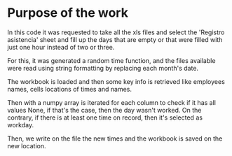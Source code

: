 # Purpose of the work

In this code it was requested to take all the xls files and select the 'Registro asistencia' sheet and fill up the days that are empty or that were filled with just one hour instead of two or three. 

For this, it was generated a random time function, and the files available were read using string formatting by replacing each month's date. 

The workbook is loaded and then some key info is retrieved like employees names, cells locations of times and names. 

Then with a numpy array is iterated for each column to check if it has all values None, if that's the case, then the day wasn't worked. On the contrary, if there is at least one time on record, then it's selected as workday. 

Then, we write on the file the new times and the workbook is saved on the new location.
